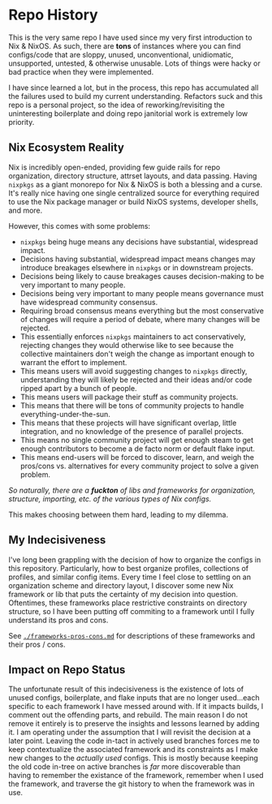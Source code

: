# Repo History

This is the very same repo I have used since my very first introduction to Nix & NixOS. As such, there are **tons** of instances where you can find configs/code that are sloppy, unused, unconventional, unidiomatic, unsupported, untested, & otherwise unusable. Lots of things were hacky or bad practice when they were implemented.

I have since learned a lot, but in the process, this repo has accumulated all the failures used to build my current understanding. Refactors suck and this repo is a personal project, so the idea of reworking/revisiting the uninteresting boilerplate and doing repo janitorial work is extremely low priority.

## Nix Ecosystem Reality

Nix is incredibly open-ended, providing few guide rails for repo organization, directory structure, attrset layouts, and data passing.
Having `nixpkgs` as a giant monorepo for Nix & NixOS is both a blessing and a curse.
It's really nice having one single centralized source for everything required to use the Nix package manager or build NixOS systems, developer shells, and more.

However, this comes with some problems:

- `nixpkgs` being huge means any decisions have substantial, widespread impact.
- Decisions having substantial, widespread impact means changes may introduce breakages elsewhere in `nixpkgs` or in downstream projects.
- Decisions being likely to cause breakages causes decision-making to be very important to many people.
- Decisions being very important to many people means governance must have widespread community consensus.
- Requiring broad consensus means everything but the most conservative of changes will require a period of debate, where many changes will be rejected.
- This essentially enforces `nixpkgs` maintainers to act conservatively, rejecting changes they would otherwise like to see because the collective maintainers don't weigh the change as important enough to warrant the effort to implement.
- This means users will avoid suggesting changes to `nixpkgs` directly, understanding they will likely be rejected and their ideas and/or code ripped apart by a bunch of people.
- This means users will package their stuff as community projects.
- This means that there will be tons of community projects to handle everything-under-the-sun.
- This means that these projects will have significant overlap, little integration, and no knowledge of the presence of parallel projects.
- This means no single community project will get enough steam to get enough contributors to become a de facto norm or default flake input.
- This means end-users will be forced to discover, learn, and weigh the pros/cons vs. alternatives for every community project to solve a given problem.

*So naturally, there are a **fuckton** of libs and frameworks for organization, structure, importing, etc. of the various types of Nix configs.*

This makes choosing between them hard, leading to my dilemma.

## My Indecisiveness

I've long been grappling with the decision of how to organize the configs in this repository. Particularly, how to best organize profiles, collections of profiles, and similar config items. Every time I feel close to settling on an organization scheme and directory layout, I discover some new Nix framework or lib that puts the certainty of my decision into question. Oftentimes, these frameworks place restrictive constraints on directory structure, so I have been putting off commiting to a framework until I fully understand its pros and cons.

See [`./frameworks-pros-cons.md`](./frameworks-pros-cons.md) for descriptions of these frameworks and their pros / cons.

## Impact on Repo Status

The unfortunate result of this indecisiveness is the existence of lots of unused configs, boilerplate, and flake inputs that are no longer used...each specific to each framework I have messed around with.
If it impacts builds, I comment out the offending parts, and rebuild.
The main reason I do not remove it entirely is to preserve the insights and lessons learned by adding it. I am operating under the assumption that I will revisit the decision at a later point. 
Leaving the code in-tact in actively used branches forces me to keep contextualize the associated framework and its constraints as I make new changes to the *actually used* configs. This is mostly because keeping the old code in-tree on active branches is *far* more discoverable than having to remember the existance of the framework, remember when I used the framework, and traverse the git history to when the framework was in use.



